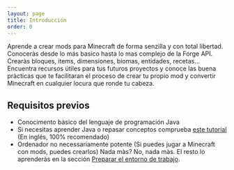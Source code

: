 ```yaml
---
layout: page
title: Introducción
order: 0
---
```

Aprende a crear mods para Minecraft de forma senzilla y con total libertad. Conoceràs desde lo más basico hasta lo mas complejo de la Forge API. Crearàs bloques, items, dimensiones, biomas, entidades, recetas... Encuentra recursos útiles para tus futuros proyectos y conoce las buena pràcticas que te facilitaran el proceso de crear tu propio mod y convertir Minecraft en cualquier locura que ronde tu cabeza.
## Requisitos previos
- Conocimento bàsico del lenguaje de programación Java
- Si necesitas aprender Java o repasar conceptos comprueba [este tutorial](https://www.codecademy.com/learn/learn-java) (En inglés, 100% recomendado)
- Ordenador no necessariamente potente (Si puedes jugar a Minecraft con mods, puedes crearlos)
Nada màs? No, nada màs. El resto lo aprenderàs en la sección [Preparar el entorno de trabajo](/tutorial/entorno).